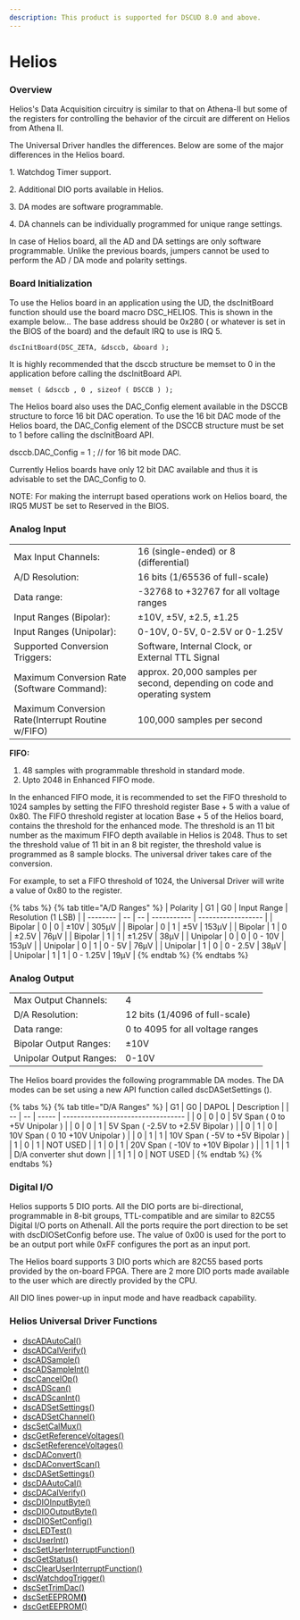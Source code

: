 ```yaml
---
description: This product is supported for DSCUD 8.0 and above.
---
```


# Helios

### Overview

Helios's Data Acquisition circuitry is similar to that on Athena-II but some of the registers for controlling the behavior of the circuit are different on Helios from Athena II.

The Universal Driver handles the differences. Below are some of the major differences in the Helios board.&#x20;

1\. Watchdog Timer support.&#x20;

2\. Additional DIO ports available in Helios.&#x20;

3\. DA modes are software programmable.&#x20;

4\. DA channels can be individually programmed for unique range settings.&#x20;

In case of Helios board, all the AD and DA settings are only software programmable. Unlike the previous boards, jumpers cannot be used to perform the AD / DA mode and polarity settings.

### Board Initialization

To use the Helios board in an application using the UD, the dscInitBoard function should use the board macro DSC\_HELIOS. This is shown in the example below... The base address should be 0x280 ( or whatever is set in the BIOS of the board) and the default IRQ to use is IRQ 5.

```
dscInitBoard(DSC_ZETA, &dsccb, &board );
```

&#x20;It is highly recommended that the dsccb structure be memset to 0 in the application before calling the dscInitBoard API.

```
memset ( &dsccb , 0 , sizeof ( DSCCB ) ); 

```

The Helios board also uses the DAC\_Config element available in the DSCCB structure to force 16 bit DAC operation. To use the 16 bit DAC mode of the Helios board, the DAC\_Config element of the DSCCB structure must be set to 1 before calling the dscInitBoard API.&#x20;

dsccb.DAC\_Config = 1 ; // for 16 bit mode DAC.&#x20;

Currently Helios boards have only 12 bit DAC available and thus it is advisable to set the DAC\_Config to 0.

NOTE: For making the interrupt based operations work on Helios board, the IRQ5 MUST be set to Reserved in the BIOS.

### Analog Input

|                                                   |                                                                           |
| ------------------------------------------------- | ------------------------------------------------------------------------- |
| Max Input Channels:                               | 16 (single-ended) or 8 (differential)                                     |
| A/D Resolution:                                   | 16 bits (1/65536 of full-scale)                                           |
| Data range:                                       | -32768 to +32767 for all voltage ranges                                   |
| Input Ranges (Bipolar):                           | ±10V, ±5V, ±2.5, ±1.25                                                    |
| Input Ranges (Unipolar):                          | 0-10V, 0-5V, 0-2.5V or 0-1.25V                                            |
| Supported Conversion Triggers:                    | Software, Internal Clock, or External TTL Signal                          |
| Maximum Conversion Rate (Software Command):       | approx. 20,000 samples per second, depending on code and operating system |
| Maximum Conversion Rate(Interrupt Routine w/FIFO) | 100,000 samples per second                                                |

**FIFO:**&#x20;

1. 48 samples with programmable threshold in standard mode.&#x20;
2. Upto 2048 in Enhanced FIFO mode.

In the enhanced FIFO mode, it is recommended to set the FIFO threshold to 1024 samples by setting the FIFO threshold register Base + 5 with a value of 0x80. The FIFO threshold register at location Base + 5 of the Helios board, contains the threshold for the enhanced mode. The threshold is an 11 bit number as the maximum FIFO depth available in Helios is 2048. Thus to set the threshold value of 11 bit in an 8 bit register, the threshold value is programmed as 8 sample blocks. The universal driver takes care of the conversion.

For example, to set a FIFO threshold of 1024, the Universal Driver will write a value of 0x80 to the register.

{% tabs %}
{% tab title="A/D Ranges" %}
| Polarity | G1 | G0 | Input Range | Resolution (1 LSB) |
| -------- | -- | -- | ----------- | ------------------ |
| Bipolar  | 0  | 0  | ±10V        | 305μV              |
| Bipolar  | 0  | 1  | ±5V         | 153μV              |
| Bipolar  | 1  | 0  | ±2.5V       | 76μV               |
| Bipolar  | 1  | 1  | ±1.25V      | 38μV               |
| Unipolar | 0  | 0  | 0 - 10V     | 153μV              |
| Unipolar | 0  | 1  | 0 - 5V      | 76μV               |
| Unipolar | 1  | 0  | 0 - 2.5V    | 38μV               |
| Unipolar | 1  | 1  | 0 - 1.25V   | 19μV               |
{% endtab %}
{% endtabs %}

### Analog Output

|                         |                                  |
| ----------------------- | -------------------------------- |
| Max Output Channels:    | 4                                |
| D/A Resolution:         | 12 bits (1/4096 of full-scale)   |
| Data range:             | 0 to 4095 for all voltage ranges |
| Bipolar Output Ranges:  | ±10V                             |
| Unipolar Output Ranges: | 0-10V                            |

The Helios board provides the following programmable DA modes. The DA modes can be set using a new API function called dscDASetSettings ().

{% tabs %}
{% tab title="D/A Ranges" %}
| G1 | G0 | DAPOL | Description                        |
| -- | -- | ----- | ---------------------------------- |
| 0  | 0  | 0     | 5V Span ( 0 to +5V Unipolar )      |
| 0  | 0  | 1     | 5V Span ( -2.5V to +2.5V Bipolar ) |
| 0  | 1  | 0     | 10V Span ( 0 10 +10V Unipolar )    |
| 0  | 1  | 1     | 10V Span ( -5V to +5V Bipolar )    |
| 1  | 0  | 1     | NOT USED                           |
| 1  | 0  | 1     | 20V Span ( -10V to +10V Bipolar )  |
| 1  | 1  | 1     | D/A converter shut down            |
| 1  | 1  | 0     | NOT USED                           |
{% endtab %}
{% endtabs %}

### Digital I/O

Helios supports 5 DIO ports. All the DIO ports are bi-directional, programmable in 8-bit groups, TTL-compatible and are similar to 82C55 Digital I/O ports on AthenaII. All the ports require the port direction to be set with dscDIOSetConfig before use. The value of 0x00 is used for the port to be an output port while 0xFF configures the port as an input port.&#x20;

The Helios board supports 3 DIO ports which are 82C55 based ports provided by the on-board FPGA. There are 2 more DIO ports made available to the user which are directly provided by the CPU.

All DIO lines power-up in input mode and have readback capability.

### Helios Universal Driver Functions

* [dscADAutoCal() ](../14.-universal-driver-apis/dscadautocal.md)
* [dscADCalVerify()](../14.-universal-driver-apis/dscadcalverify.md)&#x20;
* [dscADSample() ](../14.-universal-driver-apis/dscadsample.md)
* [dscADSampleInt() ](../14.-universal-driver-apis/dscadsampleint.md)
* [dscCancelOp()](../14.-universal-driver-apis/dsccancelop.md)
* [dscADScan() ](../14.-universal-driver-apis/dscadscan.md)
* [dscADScanInt() ](../14.-universal-driver-apis/dscadscanint.md)
* [dscADSetSettings() ](../14.-universal-driver-apis/dscadsetsettings.md)
* [dscADSetChannel()](../14.-universal-driver-apis/dscadsetchannel.md)
* [dscSetCalMux()](../14.-universal-driver-apis/dscsetcalmux.md)
* [dscGetReferenceVoltages()](../14.-universal-driver-apis/dscgetreferencevoltages.md)
* [dscSetReferenceVoltages()](../14.-universal-driver-apis/dscsetreferencevoltages.md)
* [dscDAConvert() ](../14.-universal-driver-apis/dscdaconvert.md)
* [dscDAConvertScan() ](../14.-universal-driver-apis/dscdaconvertscan.md)
* [dscDASetSettings() ](../14.-universal-driver-apis/dscdasetsettings.md)
* [dscDAAutoCal()](../14.-universal-driver-apis/dscdaautocal.md)
* [dscDACalVerify()](../14.-universal-driver-apis/dscdacalverify.md)
* [dscDIOInputByte() ](../14.-universal-driver-apis/dscdioinputbyte.md)
* [dscDIOOutputByte() ](../14.-universal-driver-apis/dscdiooutputbyte.md)
* [dscDIOSetConfig()](../14.-universal-driver-apis/dscdiosetconfig.md)
* [dscLEDTest() ](../14.-universal-driver-apis/dscledtest.md)
* [dscUserInt()](../14.-universal-driver-apis/dscuserint.md)
* [dscSetUserInterruptFunction()](../14.-universal-driver-apis/dscsetuserinterruptfunction.md)
* [dscGetStatus()](../14.-universal-driver-apis/dscgetstatus.md)
* [dscClearUserInterruptFunction()](../14.-universal-driver-apis/dscclearuserinterruptfunction.md)
* [dscWatchdogTrigger()](../14.-universal-driver-apis/dscwatchdogtrigger.md)
* [dscSetTrimDac()](../14.-universal-driver-apis/dscsettrimdac.md)
* [dscSetEEPRO&#x4D;**()**](../14.-universal-driver-apis/dscseteeprom.md)
* [dscGetEEPROM()](../14.-universal-driver-apis/dscgeteeprom.md)

